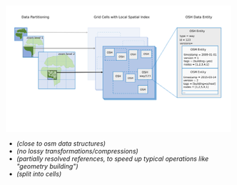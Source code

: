 

![schematic overview of the OSHDB data model](data-model.svg)

* *(close to osm data structures)*
* *(no lossy transformations/compressions)*
* *(partially resolved references, to speed up typical operations like "geometry building")*
* *(split into cells)*
